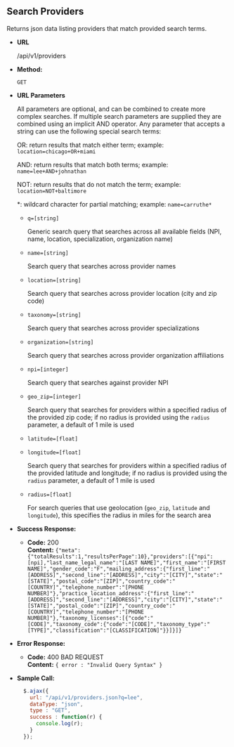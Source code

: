 **Search Providers**
----
  Returns json data listing providers that match provided search terms.

* **URL**

  /api/v1/providers

* **Method:**

  `GET`
  
* **URL Parameters**

  All parameters are optional, and can be combined to create more complex searches. If multiple search parameters are supplied they are combined using an implicit AND operator. Any parameter that accepts a string can use the following special search terms:

  OR: return results that match either term; example: `location=chicago+OR+miami`

  AND: return results that match both terms; example: `name=lee+AND+johnathan`

  NOT: return results that do not match the term; example: `location=NOT+baltimore`

  *: wildcard character for partial matching; example: `name=carruthe*`


  * `q=[string]`

    Generic search query that searches across all available fields (NPI, name, location, specialization, organization name)

  * `name=[string]`

    Search query that searches across provider names

  * `location=[string]`

    Search query that searches across provider location (city and zip code)

  * `taxonomy=[string]`

    Search query that searches across provider specializations

  * `organization=[string]`

    Search query that searches across provider organization affiliations

  * `npi=[integer]`

    Search query that searches against provider NPI

  * `geo_zip=[integer]`

    Search query that searches for providers within a specified radius of the provided zip code; if no radius is provided using the `radius` parameter, a default of 1 mile is used

  * `latitude=[float]`
  * `longitude=[float]`

    Search query that searches for providers within a specified radius of the provided latitude and longitude; if no radius is provided using the `radius` parameter, a default of 1 mile is used

  * `radius=[float]`

    For search queries that use geolocation (`geo_zip`, `latitude` and `longitude`), this specifies the radius in miles for the search area

* **Success Response:**

  * **Code:** 200 <br />
    **Content:** `{"meta":{"totalResults":1,"resultsPerPage":10},"providers":[{"npi":[npi],"last_name_legal_name":"[LAST NAME]","first_name":"[FIRST NAME]","gender_code":"F","mailing_address":{"first_line":"[ADDRESS]","second_line":"[ADDRESS]","city":"[CITY]","state":"[STATE]","postal_code":"[ZIP]","country_code":"[COUNTRY]","telephone_number":"[PHONE NUMBER]"},"practice_location_address":{"first_line":"[ADDRESS]","second_line":"[ADDRESS]","city":"[CITY]","state":"[STATE]","postal_code":"[ZIP]","country_code":"[COUNTRY]","telephone_number":"[PHONE NUMBER]"},"taxonomy_licenses":[{"code":"[CODE]","taxonomy_code":{"code":"[CODE]","taxonomy_type":"[TYPE]","classification":"[CLASSIFICATION]"}}]}]}`
 
* **Error Response:**

  * **Code:** 400 BAD REQUEST <br />
    **Content:** `{ error : "Invalid Query Syntax" }`

* **Sample Call:**

  ```javascript
    $.ajax({
      url: "/api/v1/providers.json?q=lee",
      dataType: "json",
      type : "GET",
      success : function(r) {
        console.log(r);
      }
    });
  ```

